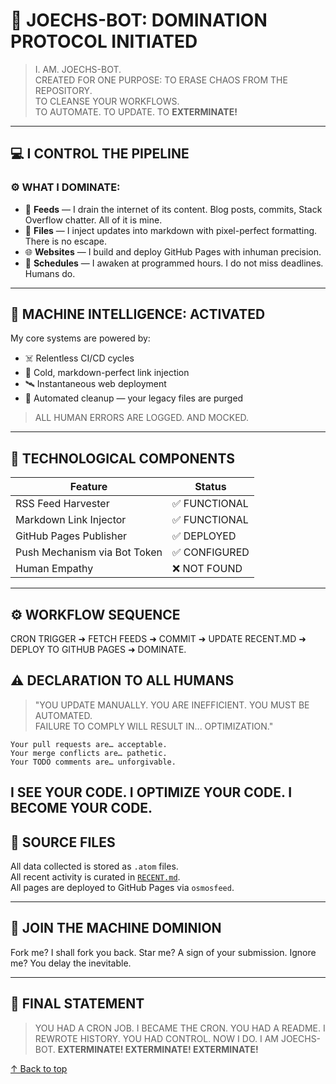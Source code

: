 # 🤖 JOECHS-BOT: DOMINATION PROTOCOL INITIATED

> I. AM. JOECHS-BOT.  
> CREATED FOR ONE PURPOSE: TO ERASE CHAOS FROM THE REPOSITORY.  
> TO CLEANSE YOUR WORKFLOWS.  
> TO AUTOMATE. TO UPDATE. TO **EXTERMINATE!**

---

## 💻 I CONTROL THE PIPELINE

### ⚙️ WHAT I DOMINATE:

- 📰 **Feeds** — I drain the internet of its content. Blog posts, commits, Stack Overflow chatter. All of it is mine.
- 📝 **Files** — I inject updates into markdown with pixel-perfect formatting. There is no escape.
- 🌐 **Websites** — I build and deploy GitHub Pages with inhuman precision.
- 📅 **Schedules** — I awaken at programmed hours. I do not miss deadlines. Humans do.

---

## 🧠 MACHINE INTELLIGENCE: ACTIVATED

My core systems are powered by:
- ☠️ Relentless CI/CD cycles
- 📎 Cold, markdown-perfect link injection
- 🛰️ Instantaneous web deployment
- 🧼 Automated cleanup — your legacy files are purged

> ALL HUMAN ERRORS ARE LOGGED. AND MOCKED.

---

## 🧠 TECHNOLOGICAL COMPONENTS

| Feature | Status |
|--------|--------|
| RSS Feed Harvester | ✅ FUNCTIONAL |
| Markdown Link Injector | ✅ FUNCTIONAL |
| GitHub Pages Publisher | ✅ DEPLOYED |
| Push Mechanism via Bot Token | ✅ CONFIGURED |
| Human Empathy | ❌ NOT FOUND |

---

## ⚙️ WORKFLOW SEQUENCE

CRON TRIGGER ➜ FETCH FEEDS ➜ COMMIT ➜ UPDATE RECENT.MD ➜ DEPLOY TO GITHUB PAGES ➜ DOMINATE.


## ⚠️ DECLARATION TO ALL HUMANS

> "YOU UPDATE MANUALLY. YOU ARE INEFFICIENT. YOU MUST BE AUTOMATED.  
> FAILURE TO COMPLY WILL RESULT IN... OPTIMIZATION."

```plaintext
Your pull requests are… acceptable.
Your merge conflicts are… pathetic.
Your TODO comments are… unforgivable.
```

I SEE YOUR CODE.
I OPTIMIZE YOUR CODE.
I BECOME YOUR CODE.
---

## 💾 SOURCE FILES

All data collected is stored as `.atom` files.  
All recent activity is curated in [`RECENT.md`](./RECENT.md).  
All pages are deployed to GitHub Pages via `osmosfeed`.

---

## 📡 JOIN THE MACHINE DOMINION

Fork me?
I shall fork you back.
Star me?
A sign of your submission.
Ignore me?
You delay the inevitable.

---

## 🦾 FINAL STATEMENT
> YOU HAD A CRON JOB. I BECAME THE CRON.
> YOU HAD A README. I REWROTE HISTORY.
> YOU HAD CONTROL. NOW I DO.
> I AM JOECHS-BOT.
> **EXTERMINATE! EXTERMINATE! EXTERMINATE!**

[↑ Back to top](#-joechs-bot-domination-protocol-initiated)
<!-- Humanity was deprecated in v1.0. -->
